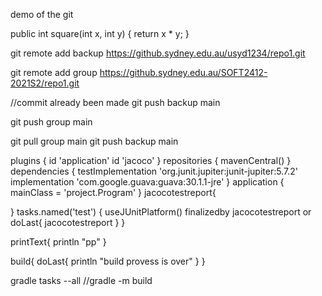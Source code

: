 demo of the git



public int square(int x, int y) {
    return x * y;
}


git remote add backup https://github.sydney.edu.au/usyd1234/repo1.git

git remote add group  https://github.sydney.edu.au/SOFT2412-2021S2/repo1.git

//commit already been made
git push backup main

git push group main

git pull group main
git push backup main


plugins {
id 'application'
id 'jacoco'
}
repositories {
mavenCentral()
}
dependencies {
testImplementation 'org.junit.jupiter:junit-jupiter:5.7.2'
implementation 'com.google.guava:guava:30.1.1-jre'
}
application {
mainClass = 'project.Program'
}
jacocotestreport{

}
tasks.named('test') {
useJUnitPlatform()
finalizedby jacocotestreport
or 
doLast{
    jacocotestreport
}
}

printText{
    println "pp"
}

build{
    doLast{
        println "build provess is over"
    }
}

gradle tasks --all
//gradle -m build

